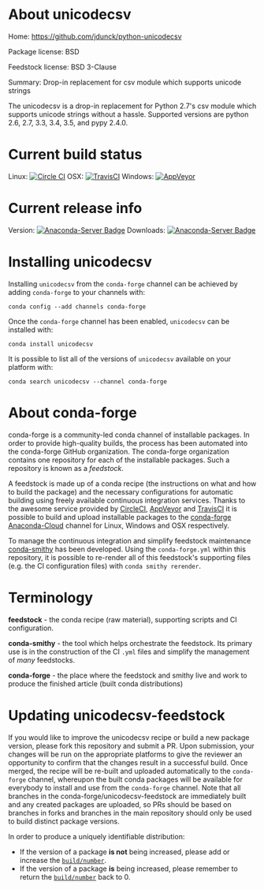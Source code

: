 About unicodecsv
================

Home: https://github.com/jdunck/python-unicodecsv

Package license: BSD

Feedstock license: BSD 3-Clause

Summary: Drop-in replacement for csv module which supports unicode strings

The unicodecsv is a drop-in replacement for Python 2.7's csv module which
supports unicode strings without a hassle. Supported versions are python
2.6, 2.7, 3.3, 3.4, 3.5, and pypy 2.4.0.


Current build status
====================

Linux: [![Circle CI](https://circleci.com/gh/conda-forge/unicodecsv-feedstock.svg?style=shield)](https://circleci.com/gh/conda-forge/unicodecsv-feedstock)
OSX: [![TravisCI](https://travis-ci.org/conda-forge/unicodecsv-feedstock.svg?branch=master)](https://travis-ci.org/conda-forge/unicodecsv-feedstock)
Windows: [![AppVeyor](https://ci.appveyor.com/api/projects/status/github/conda-forge/unicodecsv-feedstock?svg=True)](https://ci.appveyor.com/project/conda-forge/unicodecsv-feedstock/branch/master)

Current release info
====================
Version: [![Anaconda-Server Badge](https://anaconda.org/conda-forge/unicodecsv/badges/version.svg)](https://anaconda.org/conda-forge/unicodecsv)
Downloads: [![Anaconda-Server Badge](https://anaconda.org/conda-forge/unicodecsv/badges/downloads.svg)](https://anaconda.org/conda-forge/unicodecsv)

Installing unicodecsv
=====================

Installing `unicodecsv` from the `conda-forge` channel can be achieved by adding `conda-forge` to your channels with:

```
conda config --add channels conda-forge
```

Once the `conda-forge` channel has been enabled, `unicodecsv` can be installed with:

```
conda install unicodecsv
```

It is possible to list all of the versions of `unicodecsv` available on your platform with:

```
conda search unicodecsv --channel conda-forge
```


About conda-forge
=================

conda-forge is a community-led conda channel of installable packages.
In order to provide high-quality builds, the process has been automated into the
conda-forge GitHub organization. The conda-forge organization contains one repository
for each of the installable packages. Such a repository is known as a *feedstock*.

A feedstock is made up of a conda recipe (the instructions on what and how to build
the package) and the necessary configurations for automatic building using freely
available continuous integration services. Thanks to the awesome service provided by
[CircleCI](https://circleci.com/), [AppVeyor](http://www.appveyor.com/)
and [TravisCI](https://travis-ci.org/) it is possible to build and upload installable
packages to the [conda-forge](https://anaconda.org/conda-forge)
[Anaconda-Cloud](http://docs.anaconda.org/) channel for Linux, Windows and OSX respectively.

To manage the continuous integration and simplify feedstock maintenance
[conda-smithy](http://github.com/conda-forge/conda-smithy) has been developed.
Using the ``conda-forge.yml`` within this repository, it is possible to re-render all of
this feedstock's supporting files (e.g. the CI configuration files) with ``conda smithy rerender``.


Terminology
===========

**feedstock** - the conda recipe (raw material), supporting scripts and CI configuration.

**conda-smithy** - the tool which helps orchestrate the feedstock.
                   Its primary use is in the construction of the CI ``.yml`` files
                   and simplify the management of *many* feedstocks.

**conda-forge** - the place where the feedstock and smithy live and work to
                  produce the finished article (built conda distributions)


Updating unicodecsv-feedstock
=============================

If you would like to improve the unicodecsv recipe or build a new
package version, please fork this repository and submit a PR. Upon submission,
your changes will be run on the appropriate platforms to give the reviewer an
opportunity to confirm that the changes result in a successful build. Once
merged, the recipe will be re-built and uploaded automatically to the
`conda-forge` channel, whereupon the built conda packages will be available for
everybody to install and use from the `conda-forge` channel.
Note that all branches in the conda-forge/unicodecsv-feedstock are
immediately built and any created packages are uploaded, so PRs should be based
on branches in forks and branches in the main repository should only be used to
build distinct package versions.

In order to produce a uniquely identifiable distribution:
 * If the version of a package **is not** being increased, please add or increase
   the [``build/number``](http://conda.pydata.org/docs/building/meta-yaml.html#build-number-and-string).
 * If the version of a package **is** being increased, please remember to return
   the [``build/number``](http://conda.pydata.org/docs/building/meta-yaml.html#build-number-and-string)
   back to 0.
